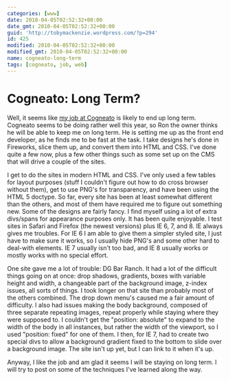 ```yaml
---
categories: [www]
date: 2010-04-05T02:52:32+00:00
date_gmt: 2010-04-05T02:52:32+00:00
guid: 'http://tobymackenzie.wordpress.com/?p=294'
id: 425
modified: 2010-04-05T02:52:32+00:00
modified_gmt: 2010-04-05T02:52:32+00:00
name: cogneato-long-term
tags: [cogneato, job, web]
---
```


Cogneato: Long Term?
====================

Well, it seems like [my job at Cogneato](https://tobymackenzie.com/blog/2010/03/13/cogneato-a-new-job/) is likely to end up long term.  Cogneato seems to be doing rather well this year, so Ron the owner thinks he will be able to keep me on long term.  He is setting me up as the front end developer, as he finds me to be fast at the task.  I take designs he's done in Fireworks, slice them up, and convert them into HTML and CSS.  I've done quite a few now, plus a few other things such as some set up on the CMS that will drive a couple of the sites.

I get to do the sites in modern HTML and CSS.  I've only used a few tables for layout purposes (stuff I couldn't figure out how to do cross browser without them), get to use PNG's for transparency, and have been using the HTML 5 doctype.  So far, every site has been at least somewhat different than the others, and most of them have required me to figure out something new.  Some of the designs are fairly fancy.  I find myself using a lot of extra divs/spans for appearance purposes only.  It has been quite enjoyable.  I test sites in Safari and Firefox (the newest versions) plus IE 6, 7, and 8.  IE always gives me troubles.  For IE 6 I am able to give them a simpler styled site, I just have to make sure it works, so I usually hide PNG's and some other hard to deal-with elements.  IE 7 usually isn't too bad, and IE 8 usually works or mostly works with no special effort.

One site gave me a lot of trouble:  DG Bar Ranch.  It had a lot of the difficult things going on at once:  drop shadows, gradients, boxes with variable height and width, a changeable part of the background image, z-index issues, all sorts of things.  I took longer on that site than probably most of the others combined.  The drop down menu's caused me a fair amount of difficulty.  I also had issues making the body background, composed of three separate repeating images, repeat properly while staying where they were supposed to.  I couldn't get the "position: absolute" to expand to the width of the body in all instances, but rather the width of the viewport, so I used "position: fixed" for one of them.  I then, for IE 7, had to create two special divs to allow a background gradient fixed to the bottom to slide over a background image.  The site isn't up yet, but I can link to it when it's up.

Anyway, I like the job and am glad it seems I will be staying on long term.  I will try to post on some of the techniques I've learned along the way.
